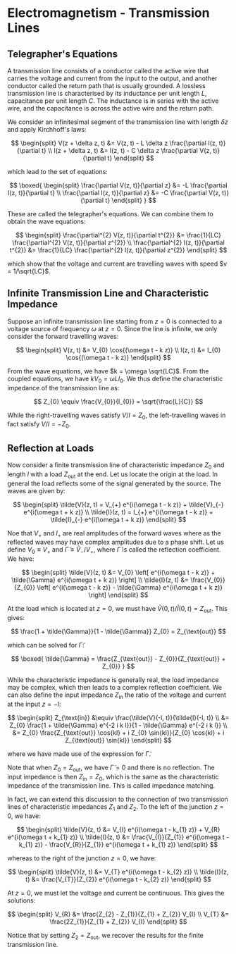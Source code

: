 # Electromagnetism - Transmission Lines

## Telegrapher's Equations

A transmission line consists of a conductor called the active wire that carries the voltage and current from the input to the output, and another conductor called the return path that is usually grounded. A lossless transmission line is characterised by its inductance per unit length $L$, capacitance per unit length $C$. The inductance is in series with the active wire, and the capacitance is across the active wire and the return path.

We consider an infinitesimal segment of the transmission line with length $\delta z$ and apply Kirchhoff's laws:

$$
\begin{split}
V(z + \delta z, t) &= V(z, t) - L \delta z \frac{\partial I(z, t)}{\partial t} \\
I(z + \delta z, t) &= I(z, t) - C \delta z \frac{\partial V(z, t)}{\partial t}
\end{split}
$$

which lead to the set of equations:

$$
\boxed{
\begin{split}
\frac{\partial V(z, t)}{\partial z} &= -L \frac{\partial I(z, t)}{\partial t} \\
\frac{\partial I(z, t)}{\partial z} &= -C \frac{\partial V(z, t)}{\partial t}
\end{split}
}
$$

These are called the telegrapher's equations. We can combine them to obtain the wave equations:

$$
\begin{split}
\frac{\partial^{2} V(z, t)}{\partial t^{2}} &= \frac{1}{LC} \frac{\partial^{2} V(z, t)}{\partial z^{2}} \\
\frac{\partial^{2} I(z, t)}{\partial t^{2}} &= \frac{1}{LC} \frac{\partial^{2} I(z, t)}{\partial z^{2}}
\end{split}
$$

which show that the voltage and current are travelling waves with speed $v = 1/\sqrt{LC}$.

## Infinite Transmission Line and Characteristic Impedance

Suppose an infinite transmission line starting from $z = 0$ is connected to a voltage source of frequency $\omega$ at $z = 0$. Since the line is infinite, we only consider the forward travelling waves:

$$
\begin{split}
V(z, t) &= V_{0} \cos{(\omega t - k z)} \\
I(z, t) &= I_{0} \cos{(\omega t - k z)}
\end{split}
$$

From the wave equations, we have $k = \omega \sqrt{LC}$. From the coupled equations, we have $k V_{0} = \omega L I_{0}$. We thus define the characteristic impedance of the transmission line as:

$$
Z_{0} \equiv \frac{V_{0}}{I_{0}} = \sqrt{\frac{L}{C}}
$$

While the right-travelling waves satisfy $V/I = Z_{0}$, the left-travelling waves in fact satisfy $V/I = -Z_{0}$.

## Reflection at Loads

Now consider a finite transmission line of characteristic impedance $Z_{0}$ and length $l$ with a load $Z_{\text{out}}$ at the end. Let us locate the origin at the load. In general the load reflects some of the signal generated by the source. The waves are given by:

$$
\begin{split}
\tilde{V}(z, t) = V_{+} e^{i(\omega t - k z)} + \tilde{V}_{-} e^{i(\omega t + k z)} \\
\tilde{I}(z, t) = I_{+} e^{i(\omega t - k z)} + \tilde{I}_{-} e^{i(\omega t + k z)}
\end{split}
$$

Noe that $V_{+}$ and $I_{+}$ are real amplitudes of the forward waves where as the reflected waves may have complex amplitudes due to a phase shift. Let us define $V_{0} \equiv V_{+}$ and $\tilde{\Gamma} \equiv \tilde{V}_{-}/V_{+}$, where $\tilde{\Gamma}$ is called the reflection coefficient. We have:

$$
\begin{split}
\tilde{V}(z, t) &= V_{0} \left[ e^{i(\omega t - k z)} + \tilde{\Gamma} e^{i(\omega t + k z)} \right] \\
\tilde{I}(z, t) &= \frac{V_{0}}{Z_{0}} \left[ e^{i(\omega t - k z)} - \tilde{\Gamma} e^{i(\omega t + k z)} \right]
\end{split}
$$

At the load which is located at $z = 0$, we must have $\tilde{V}(0, t)/\tilde{I}(0, t) = Z_{\text{out}}$. This gives:

$$
\frac{1 + \tilde{\Gamma}}{1 - \tilde{\Gamma}} Z_{0} = Z_{\text{out}}
$$

which can be solved for $\tilde{\Gamma}$:

$$
\boxed{
\tilde{\Gamma} = \frac{Z_{\text{out}} - Z_{0}}{Z_{\text{out}} + Z_{0}}
}
$$

While the characteristic impedance is generally real, the load impedance may be complex, which then leads to a complex reflection coefficient. We can also define the input impedance $Z_{\text{in}}$ the ratio of the voltage and current at the input $z = -l$:

$$
\begin{split}
Z_{\text{in}} &\equiv \frac{\tilde{V}(-l, t)}{\tilde{I}(-l, t)} \\
&= Z_{0} \frac{1 + \tilde{\Gamma} e^{-2 i k l}}{1 - \tilde{\Gamma} e^{-2 i k l}} \\
&= Z_{0} \frac{Z_{\text{out}} \cos{kl} + i Z_{0} \sin{kl}}{Z_{0} \cos{kl} + i Z_{\text{out}} \sin{kl}}
\end{split}
$$

where we have made use of the expression for $\tilde{\Gamma}$.

Note that when $Z_{0} = Z_{\text{out}}$, we have $\tilde{\Gamma} = 0$ and there is no reflection. The input impedance is then $Z_{\text{in}} = Z_{0}$, which is the same as the characteristic impedance of the transmission line. This is called impedance matching.

In fact, we can extend this discussion to the connection of two transmission lines of characteristic impedances $Z_{1}$ and $Z_{2}$. To the left of the junction $z = 0$, we have:

$$
\begin{split}
\tilde{V}(z, t) &= V_{I} e^{i(\omega t - k_{1} z)} + V_{R} e^{i(\omega t + k_{1} z)} \\
\tilde{I}(z, t) &= \frac{V_{I}}{Z_{1}} e^{i(\omega t - k_{1} z)} - \frac{V_{R}}{Z_{1}} e^{i(\omega t + k_{1} z)}
\end{split}
$$

whereas to the right of the junction $z = 0$, we have:

$$
\begin{split}
\tilde{V}(z, t) &= V_{T} e^{i(\omega t - k_{2} z)} \\
\tilde{I}(z, t) &= \frac{V_{T}}{Z_{2}} e^{i(\omega t - k_{2} z)}
\end{split}
$$

At $z = 0$, we must let the voltage and current be continuous. This gives the solutions:

$$
\begin{split}
V_{R} &= \frac{Z_{2} - Z_{1}}{Z_{1} + Z_{2}} V_{I} \\
V_{T} &= \frac{2Z_{1}}{Z_{1} + Z_{2}} V_{I}
\end{split}
$$

Notice that by setting $Z_{2} = Z_{\text{out}}$, we recover the results for the finite transmission line.
